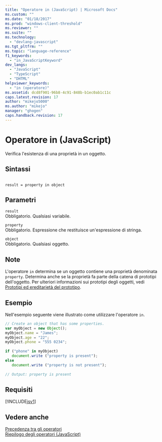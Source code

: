 ```yaml
---
title: "Operatore in (JavaScript) | Microsoft Docs"
ms.custom: ""
ms.date: "01/18/2017"
ms.prod: "windows-client-threshold"
ms.reviewer: ""
ms.suite: ""
ms.technology: 
  - "devlang-javascript"
ms.tgt_pltfrm: ""
ms.topic: "language-reference"
f1_keywords: 
  - "in_JavaScriptKeyword"
dev_langs: 
  - "JavaScript"
  - "TypeScript"
  - "DHTML"
helpviewer_keywords: 
  - "in (operatore)"
ms.assetid: dcd8f901-96b8-4c91-848b-b1ec0ab1c11c
caps.latest.revision: 17
author: "mikejo5000"
ms.author: "mikejo"
manager: "ghogen"
caps.handback.revision: 17
---
```

# Operatore in (JavaScript)
Verifica l'esistenza di una proprietà in un oggetto.  
  
## Sintassi  
  
```  
  
result = property in object  
```  
  
## Parametri  
 `result`  
 Obbligatorio.  Qualsiasi variabile.  
  
 `property`  
 Obbligatorio.  Espressione che restituisce un'espressione di stringa.  
  
 `object`  
 Obbligatorio.  Qualsiasi oggetto.  
  
## Note  
 L'operatore `in` determina se un oggetto contiene una proprietà denominata `property`.  Determina anche se la proprietà fa parte della catena di prototipi dell'oggetto.  Per ulteriori informazioni sui prototipi degli oggetti, vedi [Prototipi ed ereditarietà del prototipo](../../javascript/advanced/prototypes-and-prototype-inheritance.md).  
  
## Esempio  
 Nell'esempio seguente viene illustrato come utilizzare l'operatore `in`.  
  
```javascript  
// Create an object that has some properties.  
var myObject = new Object();  
myObject.name = "James";  
myObject.age = "22";  
myObject.phone = "555 0234";  
  
if ("phone" in myObject)  
   document.write ("property is present");  
else  
   document.write ("property is not present");  
  
// Output: property is present  
```  
  
## Requisiti  
 [!INCLUDE[jsv1](../../javascript/misc/includes/jsv1-md.md)]  
  
## Vedere anche  
 [Precedenza tra gli operatori](../../javascript/operator-subtractprecedence-javascript.md)   
 [Riepilogo degli operatori \(JavaScript\)](../../javascript/misc/operator-subtractsummary-javascript.md)
